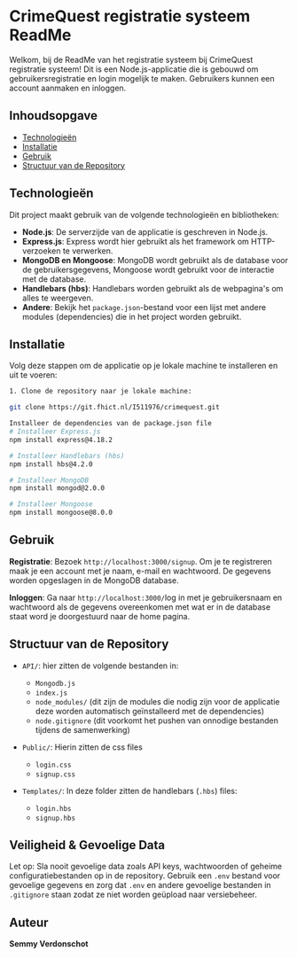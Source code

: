 # CrimeQuest registratie systeem ReadMe

Welkom, bij de ReadMe van het registratie systeem bij CrimeQuest registratie systeem! Dit is een Node.js-applicatie die is gebouwd om gebruikersregistratie en login mogelijk te maken. Gebruikers kunnen een account aanmaken en inloggen.

## Inhoudsopgave

- [Technologieën](#technologieën)
- [Installatie](#installatie)
- [Gebruik](#gebruik)
- [Structuur van de Repository](#structuur-van-de-repository)

## Technologieën

Dit project maakt gebruik van de volgende technologieën en bibliotheken:

- **Node.js**: De serverzijde van de applicatie is geschreven in Node.js.
- **Express.js**: Express wordt hier gebruikt als het framework om HTTP-verzoeken te verwerken.
- **MongoDB en Mongoose**: MongoDB wordt gebruikt als de database voor de gebruikersgegevens,
  Mongoose wordt gebruikt voor de interactie met de database.
- **Handlebars (hbs)**: Handlebars worden gebruikt als de webpagina's om alles te weergeven.
- **Andere**: Bekijk het `package.json`-bestand voor een lijst met andere modules (dependencies) die in het project worden gebruikt.

## Installatie

Volg deze stappen om de applicatie op je lokale machine te installeren en uit te voeren:

```bash
1. Clone de repository naar je lokale machine:

git clone https://git.fhict.nl/I511976/crimequest.git

Installeer de dependencies van de package.json file
# Installeer Express.js
npm install express@4.18.2

# Installeer Handlebars (hbs)
npm install hbs@4.2.0

# Installeer MongoDB
npm install mongod@2.0.0

# Installeer Mongoose
npm install mongoose@8.0.0
```

## Gebruik

**Registratie**: Bezoek `http://localhost:3000/signup`. Om je te registreren maak je een account met je naam, e-mail en wachtwoord. De gegevens worden opgeslagen in de MongoDB database.

**Inloggen**: Ga naar `http://localhost:3000/`log in met je gebruikersnaam en wachtwoord als de gegevens overeenkomen met wat er in de database staat word je doorgestuurd naar de home pagina.

## Structuur van de Repository

- `API/`: hier zitten de volgende bestanden in:

  - `Mongodb.js`
  - `index.js`
  - `node_modules/` (dit zijn de modules die nodig zijn voor de applicatie deze worden automatisch geïnstalleerd met de dependencies)
  - `node.gitignore` (dit voorkomt het pushen van onnodige bestanden tijdens de samenwerking)

- `Public/`: Hierin zitten de css files

  - `login.css`
  - `signup.css`

- `Templates/`: In deze folder zitten de handlebars (`.hbs`) files:
  - `login.hbs`
  - `signup.hbs`

## Veiligheid & Gevoelige Data

Let op: Sla nooit gevoelige data zoals API keys, wachtwoorden of geheime configuratiebestanden op in de repository. Gebruik een `.env` bestand voor gevoelige gegevens en zorg dat `.env` en andere gevoelige bestanden in `.gitignore` staan zodat ze niet worden geüpload naar versiebeheer.

## Auteur

**Semmy Verdonschot**
